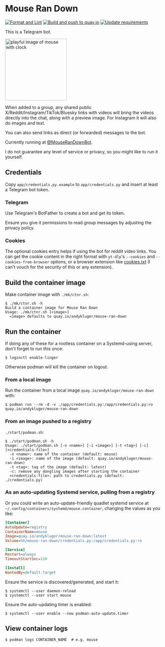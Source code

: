 # Mouse Ran Down

[![Format and Lint](https://github.com/AndydeCleyre/mouse-ran-down/actions/workflows/fmt_lint.yml/badge.svg)](https://github.com/AndydeCleyre/mouse-ran-down/actions/workflows/fmt_lint.yml)
[![Build and push to quay.io](https://github.com/AndydeCleyre/mouse-ran-down/actions/workflows/ctnr.yml/badge.svg)](https://quay.io/andykluger/mouse-ran-down)
[![Update requirements](https://github.com/AndydeCleyre/mouse-ran-down/actions/workflows/reqs.yml/badge.svg)](https://github.com/AndydeCleyre/mouse-ran-down/actions/workflows/reqs.yml)

This is a Telegram bot.

<img src="https://github.com/user-attachments/assets/9d68a581-f123-4ffb-aa1e-f65b99063eca" alt="playful image of mouse with clock" width="200"/>

When added to a group, any shared public
X/Reddit/Instagram/TikTok/Bluesky
links with videos will bring the videos
directly into the chat, along with a preview image.
For Instagram it will also do images and text.

You can also send links as direct (or forwarded) messages to the bot.

Currently running at [@MouseRanDownBot](https://t.me/MouseRanDownBot).

I do not guarantee any level of service or privacy, so you might like to run it yourself.

## Credentials

Copy `app/credentials.py.example` to `app/credentials.py` and insert at least a Telegram bot token.

### Telegram

Use Telegram's BotFather to create a bot and get its token.

Ensure you give it permissions to read group messages by adjusting the privacy policy.

### Cookies

The optional cookies entry helps if using the bot for reddit video links.
You can get the cookie content in the right format with `yt-dlp`'s
`--cookies` and `--cookies-from-browser` options,
or a browser extension like [cookies.txt](https://addons.mozilla.org/en-US/firefox/addon/cookies-txt/)
(I can't vouch for the security of this or any extension).

## Build the container image

Make container image with `./mk/ctnr.sh`:

```console
$ ./mk/ctnr.sh -h
Build a container image for Mouse Ran Down
Usage: ./mk/ctnr.sh [<image>]
  <image> defaults to quay.io/andykluger/mouse-ran-down
```

## Run the container

If doing any of these for a rootless container on a Systemd-using server,
don't forget to run this once:

```console
$ loginctl enable-linger
```

Otherwise podman will kill the container on logout.

### From a local image

Run the container from a local image `quay.io/andykluger/mouse-ran-down` with:

```console
$ podman run --rm -d -v ./app/credentials.py:/app/credentials.py:ro quay.io/andykluger/mouse-ran-down
```

### From an image pushed to a registry

`./start/podman.sh`:

```console
$ ./start/podman.sh -h
Usage: ./start/podman.sh [-n <name>] [-i <image>] [-t <tag>] [-c] [<credentials-file>]
  -n <name>: name of the container (default: mouse)
  -i <image>: name of the image (default: quay.io/andykluger/mouse-ran-down)
  -t <tag>: tag of the image (default: latest)
  -c: remove any dangling images after starting the container
  <credentials-file>: path to credentials.py (default: ./credentials.py)
```

### As an auto-updating Systemd service, pulling from a registry

Or you could write an auto-update-friendly quadlet systemd service at
`~/.config/containers/systemd/mouse.container`, changing the values as you like:

```ini
[Container]
AutoUpdate=registry
ContainerName=mouse
Image=quay.io/andykluger/mouse-ran-down:latest
Volume=%h/mouse-ran-down/credentials.py:/app/credentials.py:ro

[Service]
Restart=always
TimeoutStartSec=120

[Install]
WantedBy=default.target
```

Ensure the service is discovered/generated, and start it:

```console
$ systemctl --user daemon-reload
$ systemctl --user start mouse
```

Ensure the auto-updating timer is enabled:

```console
$ systemctl --user enable --now podman-auto-update.timer
```

## View container logs

```console
$ podman logs CONTAINER_NAME  # e.g. mouse
```

